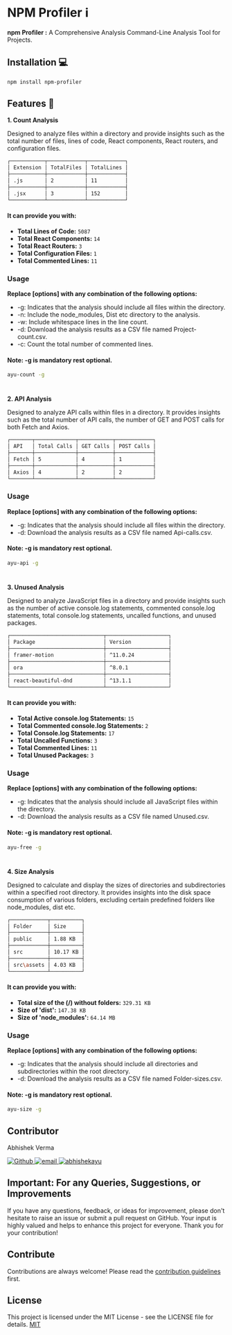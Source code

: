 
# NPM Profiler ℹ

**npm Profiler :** 
A Comprehensive Analysis Command-Line Analysis Tool for Projects.

## Installation 💻

```bash
npm install npm-profiler
```

## Features 🚀
******1. Count Analysis******

Designed to analyze files within a directory and provide insights such as the total number of files, lines of code, React components, React routers, and configuration files.

```bash
┌───────────┬────────────┬────────────┐
│ Extension │ TotalFiles │ TotalLines │
├───────────┼────────────┼────────────┤
│ .js       │ 2          │ 11         │
├───────────┼────────────┼────────────┤
│ .jsx      │ 3          │ 152        │
└───────────┴────────────┴────────────┘

```
#### It can provide you with:

- **Total Lines of Code:**  `5087`
- **Total React Components:**  `14`
- **Total React Routers:**  `3`
- **Total Configuration Files:**  `1`
- **Total Commented Lines:**  `11`


### Usage

**Replace [options] with any combination of the following options:**
- -g: Indicates that the analysis should include all files within the directory.
- -n: Include the node_modules, Dist etc directory to the analysis.
- -w: Include whitespace lines in the line count.
- -d: Download the analysis results as a CSV file named Project-count.csv.
- -c: Count the total number of commented lines.

#### Note: -g is mandatory rest optional.
```bash
ayu-count -g 
```

#

******2. API Analysis******

Designed to analyze API calls within files in a directory. It provides insights such as the total number of API calls, the number of GET and POST calls for both Fetch and Axios.

```bash
┌───────┬─────────────┬───────────┬────────────┐
│ API   │ Total Calls │ GET Calls │ POST Calls │
├───────┼─────────────┼───────────┼────────────┤
│ Fetch │ 5           │ 4         │ 1          │
├───────┼─────────────┼───────────┼────────────┤
│ Axios │ 4           │ 2         │ 2          │
└───────┴─────────────┴───────────┴────────────┘
```

### Usage

**Replace [options] with any combination of the following options:**

- -g: Indicates that the analysis should include all files within the directory.
- -d: Download the analysis results as a CSV file named Api-calls.csv.

#### Note: -g is mandatory rest optional.
```bash
ayu-api -g
```

#

******3. Unused Analysis******

Designed to analyze JavaScript files in a directory and provide insights such as the number of active console.log statements, commented console.log statements, total console.log statements, uncalled functions, and unused packages.

```bash
┌──────────────────────────────┬────────────────────┐
│ Package                      │ Version            │
├──────────────────────────────┼────────────────────┤
│ framer-motion                │ ^11.0.24           │
├──────────────────────────────┼────────────────────┤
│ ora                          │ ^8.0.1             │
├──────────────────────────────┼────────────────────┤
│ react-beautiful-dnd          │ ^13.1.1            │
└──────────────────────────────┴────────────────────┘
```

#### It can provide you with:

- **Total Active console.log Statements:** `15`
- **Total Commented console.log Statements:** `2`
- **Total Console.log Statements:** `17`
- **Total Uncalled Functions:** `3`
- **Total Commented Lines:** `11`
- **Total Unused Packages:** `3`


### Usage

**Replace [options] with any combination of the following options:**

- -g: Indicates that the analysis should include all JavaScript files within the directory.
- -d: Download the analysis results as a CSV file named Unused.csv.

#### Note: -g is mandatory rest optional.
```bash
ayu-free -g
```

#

******4. Size Analysis******

Designed to calculate and display the sizes of directories and subdirectories within a specified root directory. It provides insights into the disk space consumption of various folders, excluding certain predefined folders like node_modules, dist etc.

```bash
┌────────────┬──────────┐
│ Folder     │ Size     │
├────────────┼──────────┤
│ public     │ 1.88 KB  │
├────────────┼──────────┤
│ src        │ 10.17 KB │
├────────────┼──────────┤
│ src\assets │ 4.03 KB  │
└────────────┴──────────┘
```

#### It can provide you with:

- **Total size of the (/) without folders:** `329.31 KB`
- **Size of 'dist':** `147.38 KB`
- **Size of 'node_modules':** `64.14 MB`


### Usage

**Replace [options] with any combination of the following options:**

- -g: Indicates that the analysis should include all directories and subdirectories within the root directory.
- -d: Download the analysis results as a CSV file named Folder-sizes.csv.


#### Note: -g is mandatory rest optional.
```bash
ayu-size -g
```

## Contributor

Abhishek Verma

<a href='https://github.com/abhishekayu' target="_blank">
<img alt='Github' src='https://img.shields.io/badge/github-100000?style=for-the-badge&logo=Github&logoColor=white&labelColor=black&color=black'/>
</a>

<a href="mailto:imdarkcoder@gmail.com" target="_blank">
  <img src="https://img.shields.io/badge/Email-D14836?style=for-the-badge&logo=gmail&logoColor=white" alt="email"/>
</a>
 <a href="https://www.linkedin.com/in/abhishek-ayu/" target="_blank">
  <img src="https://img.shields.io/badge/LinkedIn-0077B5?style=for-the-badge&logo=linkedin&logoColor=white" alt="abhishekayu"/>
 </a> 

## Important: For any Queries, Suggestions, or Improvements

If you have any questions, feedback, or ideas for improvement, please don't hesitate to raise an issue or submit a pull request on GitHub. Your input is highly valued and helps to enhance this project for everyone. Thank you for your contribution!

## Contribute

Contributions are always welcome!
Please read the [contribution guidelines](https://github.com/jessesquires/.github/blob/main/CONTRIBUTING.md) first.

## License

This project is licensed under the MIT License - see the LICENSE file for details. [MIT](https://choosealicense.com/licenses/mit/)

